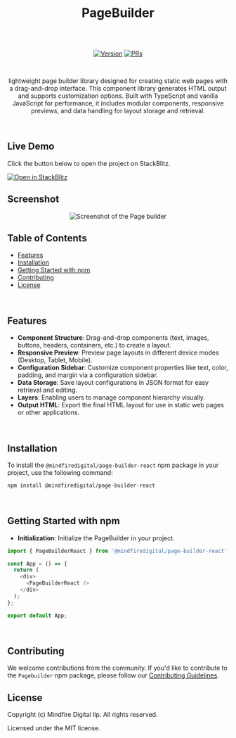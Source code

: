 <h1 align="center">PageBuilder</h1><br><br>
<p align="center">
<a href="https://www.npmjs.com/package/@mindfiredigital/page-builder"><img src="https://img.shields.io/npm/v/@mindfiredigital/page-builder.svg?sanitize=true" alt="Version"></a>
<a href="https://www.npmjs.com/package/@mindfiredigital/page-builder"><img src="https://img.shields.io/badge/PRs-welcome-brightgreen.svg" alt="PRs"></a>
</p>

<br>

<p align="center"> lightweight page builder library designed for creating static web pages with a drag-and-drop interface. This component library generates HTML output and supports customization options. Built with TypeScript and vanilla JavaScript for performance, it includes modular components, responsive previews, and data handling for layout storage and retrieval. </p>

<br>

## Live Demo

Click the button below to open the project on StackBlitz.

<a href="https://stackblitz.com/edit/stackblitz-starters-3d4yfpj4?file=index.html" target="_blank">
  <img src="https://developer.stackblitz.com/img/open_in_stackblitz.svg" alt="Open in StackBlitz">
</a>

## Screenshot

 <p align="center">
   <img alt="Screenshot of the Page builder" src="https://res.cloudinary.com/dodvwsaqj/image/upload/v1737367074/landing_sdtu4q.png"\>
</p>

## Table of Contents

- [Features](#features)
- [Installation](#installation)
- [Getting Started with npm](#getting-started-with-npm)
- [Contributing](#contributing)
- [License](#license)

<br>

## Features

- **Component Structure**: Drag-and-drop components (text, images, buttons, headers, containers, etc.) to create a layout.
- **Responsive Preview**: Preview page layouts in different device modes (Desktop, Tablet, Mobile).
- **Configuration Sidebar**: Customize component properties like text, color, padding, and margin via a configuration sidebar.
- **Data Storage**: Save layout configurations in JSON format for easy retrieval and editing.
- **Layers**: Enabling users to manage component hierarchy visually.
- **Output HTML**: Export the final HTML layout for use in static web pages or other applications.

<br>

## Installation

To install the `@mindfiredigital/page-builder-react` npm package in your project, use the following command:

```bash
npm install @mindfiredigital/page-builder-react
```

<br>

## Getting Started with npm

- **Initialization**: Initialize the PageBuilder in your project.

```javascript
import { PageBuilderReact } from '@mindfiredigital/page-builder-react';

const App = () => {
  return (
    <div>
      <PageBuilderReact />
    </div>
  );
};

export default App;
```

<br>

## Contributing

We welcome contributions from the community. If you'd like to contribute to the `Pagebuilder` npm package, please follow our [Contributing Guidelines](CONTRIBUTING.md).
<br>

## License

Copyright (c) Mindfire Digital llp. All rights reserved.

Licensed under the MIT license.
